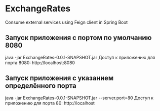 # ExchangeRates
Consume external services using Feign client in Spring Boot


Запуск приложения с портом по умолчанию 8080
--------------------------------------------
java -jar ExchangeRates-0.0.1-SNAPSHOT.jar
Доступ к приложению для порта 8080: http://localhost:8080


Запуск приложения с указанием определённого порта
-------------------------------------------------

java -jar ExchangeRates-0.0.1-SNAPSHOT.jar --server.port=80
Доступ к приложению для порта 80: http://localhost

